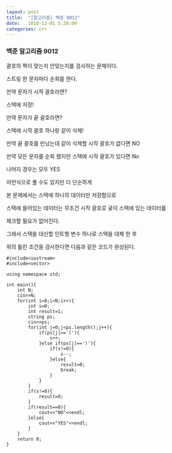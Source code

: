 ```yaml
---
layout: post
title:  "[알고리즘] 백준 9012"
date:   2018-12-01 5:28:00
categories: c++
---
```

### 백준 알고리즘 9012

괄호의 짝이 맞는지 안맞는지를 검사하는 문제이다.

스트링 한 문자마다 순회를 한다.

만약 문자가 시작 괄호라면?

스택에 저장!

만약 문자가 끝 괄호라면?

스택에 시작 괄호 하나랑 같이 삭제!

만약 끝 괄호를 만났는데 같이 삭제할 시작 괄호가 없다면 NO

만약 모든 문자를 순회 했지만 스택에 시작 괄호가 있다면 No

나머지 경우는 모두 YES



이런식으로 풀 수도 있지만 더 단순하게

본 문제에서는 스택에 하나의 데이터만 저장함으로

스택에 들어있는 데이터는 무조건 시작 괄호로 궂이 스택에 있는 데이터를

체크할 필요가 없어진다.

그래서 스택을 대신할 인트형 변수 하나로 스택을 대체 한 후 

위의 틀린 조건을 검사한다면 다음과 같은 코드가 완성된다.

```
#include<iostream>
#include<vector>

using namespace std;

int main(){
    int N;
    cin>>N;
    for(int i=0;i<N;i++){
        int s=0;
        int result=1;
        string ps;
        cin>>ps;
        for(int j=0;j<ps.length();j++){
            if(ps[j]=='('){
                s++;
            }else if(ps[j]==')'){
                if(s!=0){
                    s--;
                }else{
                    result=0;
                    break;
                }
            }
        }
        if(s!=0){
            result=0;
        }
        if(result==0){
            cout<<"NO"<<endl;
        }else{
            cout<<"YES"<<endl;
        }
    }
    return 0;
}
```